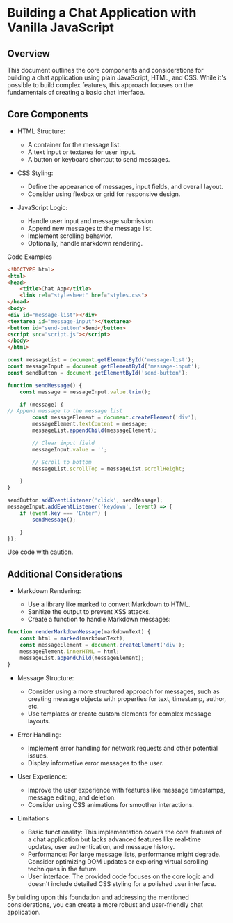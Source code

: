 # Building a Chat Application with Vanilla JavaScript

## Overview

This document outlines the core components and considerations for building a chat application using plain JavaScript,
HTML, and CSS. While it's possible to build complex features, this approach focuses on the fundamentals of creating a
basic chat interface.

## Core Components

- HTML Structure:

    - A container for the message list.
    - A text input or textarea for user input.
    - A button or keyboard shortcut to send messages.

- CSS Styling:

    - Define the appearance of messages, input fields, and overall layout.
    - Consider using flexbox or grid for responsive design.

- JavaScript Logic:

    - Handle user input and message submission.
    - Append new messages to the message list.
    - Implement scrolling behavior.
    - Optionally, handle markdown rendering.

Code Examples

```HTML
<!DOCTYPE html>
<html>
<head>
    <title>Chat App</title>
    <link rel="stylesheet" href="styles.css">
</head>
<body>
<div id="message-list"></div>
<textarea id="message-input"></textarea>
<button id="send-button">Send</button>
<script src="script.js"></script>
</body>
</html>
```

```JavaScript
const messageList = document.getElementById('message-list');
const messageInput = document.getElementById('message-input');
const sendButton = document.getElementById('send-button');

function sendMessage() {
    const message = messageInput.value.trim();

    if (message) {
// Append message to the message list
        const messageElement = document.createElement('div');
        messageElement.textContent = message;
        messageList.appendChild(messageElement);

        // Clear input field
        messageInput.value = '';

        // Scroll to bottom
        messageList.scrollTop = messageList.scrollHeight;

    }
}

sendButton.addEventListener('click', sendMessage);
messageInput.addEventListener('keydown', (event) => {
    if (event.key === 'Enter') {
        sendMessage();

    }
});
```

Use code with caution.

## Additional Considerations

- Markdown Rendering:

    - Use a library like marked to convert Markdown to HTML.
    - Sanitize the output to prevent XSS attacks.
    - Create a function to handle Markdown messages:

```JavaScript
function renderMarkdownMessage(markdownText) {
    const html = marked(markdownText);
    const messageElement = document.createElement('div');
    messageElement.innerHTML = html;
    messageList.appendChild(messageElement);
}
```

- Message Structure:
    - Consider using a more structured approach for messages, such as creating message objects with properties for text,
      timestamp, author, etc.
    - Use templates or create custom elements for complex message layouts.

- Error Handling:
    - Implement error handling for network requests and other potential issues.
    - Display informative error messages to the user.
- User Experience:
    - Improve the user experience with features like message timestamps, message editing, and deletion.
    - Consider using CSS animations for smoother interactions.
- Limitations
    - Basic functionality: This implementation covers the core features of a chat application but lacks advanced
      features like real-time updates, user authentication, and message history.
    - Performance: For large message lists, performance might degrade. Consider optimizing DOM updates or exploring
      virtual scrolling techniques in the future.
    - User interface: The provided code focuses on the core logic and doesn't include detailed CSS styling for a
      polished user interface.

By building upon this foundation and addressing the mentioned considerations, you can create a more robust and
user-friendly chat application.